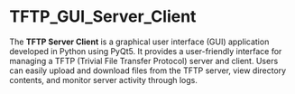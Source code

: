 # TFTP_GUI_Server_Client
 The **TFTP Server Client** is a graphical user interface (GUI) application developed in Python using PyQt5. It provides a user-friendly interface for managing a TFTP (Trivial File Transfer Protocol) server and client. Users can easily upload and download files from the TFTP server, view directory contents, and monitor server activity through logs.

